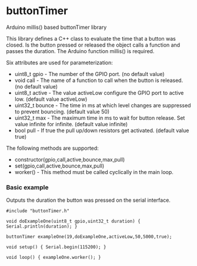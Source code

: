 # buttonTimer
Arduino millis() based buttonTimer library

This library defines a C++ class to evaluate the time that a button was closed. Is the button pressed or
released the object calls a function and passes the duration. The Arduino function millis() is required.

Six attributes are used for parameterization:

* uint8_t gpio - The number of the GPIO port. (no default value)
* void call - The name of a function to call when the button is released. (no default value)
* uint8_t active - The value activeLow configure the GPIO port to active low. (default value activeLow)
* uint32_t bounce - The time in ms at which level changes are suppressed to prevent bouncing. (default value 50)
* uint32_t max - The maximum time in ms to wait for button release. Set value infinite for infinite. (default value infinite)
* bool pull - If true the pull up/down resistors get activated. (default value true)

The following methods are supported:

* constructor(gpio,call,active,bounce,max,pull)
* set(gpio,call,active,bounce,max,pull)
* worker() - This method must be called cyclically in the main loop.

### Basic example
Outputs the duration the button was pressed on the serial interface.

    #include "buttonTimer.h"
    
    void doExampleOne(uint8_t gpio,uint32_t duration) { Serial.println(duration); }
    
    buttonTimer exampleOne(19,doExampleOne,activeLow,50,5000,true);
    
    void setup() { Serial.begin(115200); }
    
    void loop() { exampleOne.worker(); }